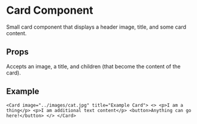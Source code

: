 # Card Component

Small card component that displays a header image, title, and some card content.

## Props
Accepts an image, a title, and children (that become the content of the card).

## Example

`<Card image="../images/cat.jpg" title="Example Card">
    <>
        <p>I am a thing</p>
        <p>I am additional text content</p>
        <button>Anything can go here!</button>
    </>
</Card>`